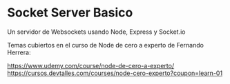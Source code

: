 # Socket Server Basico

Un servidor de Websockets usando Node, Express y Socket.io

Temas cubiertos en el curso de Node de cero a experto de Fernando Herrera:

https://www.udemy.com/course/node-de-cero-a-experto/
https://cursos.devtalles.com/courses/node-cero-experto?coupon=learn-01
